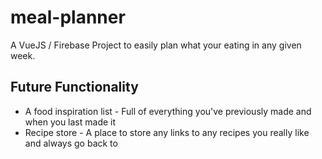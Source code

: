 # meal-planner

A VueJS / Firebase Project to easily plan what your eating in any given week.

## Future Functionality
- A food inspiration list - Full of everything you've previously made and when you last made it
- Recipe store - A place to store any links to any recipes you really like and always go back to
